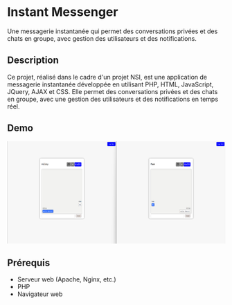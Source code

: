 # Instant Messenger

Une messagerie instantanée qui permet des conversations privées et des chats en groupe, avec gestion des utilisateurs et des notifications.

## Description

Ce projet, réalisé dans le cadre d'un projet NSI, est une application de messagerie instantanée développée en utilisant PHP, HTML, JavaScript, JQuery, AJAX et CSS. Elle permet des conversations privées et des chats en groupe, avec une gestion des utilisateurs et des notifications en temps réel. 

## Demo

![Demo Screenshot](screenshot.png)

## Prérequis

- Serveur web (Apache, Nginx, etc.)
- PHP
- Navigateur web

